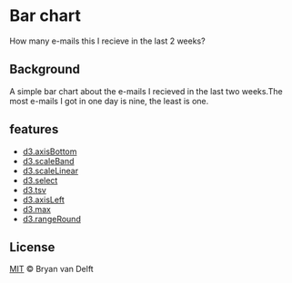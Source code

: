 # Bar chart

How many e-mails this I recieve in the last 2 weeks? 

## Background

A simple bar chart about the e-mails I recieved in the last two weeks.The most e-mails I got in one day is nine, the least is one. 

## features

* [d3.axisBottom](https://github.com/d3/d3/blob/master/API.md#axes-d3-axis)
* [d3.scaleBand](https://github.com/d3/d3-scale)
* [d3.scaleLinear](https://github.com/d3/d3-scale)
* [d3.select](https://github.com/d3/d3-selection)
* [d3.tsv](https://bl.ocks.org/mbostock/3305937)
* [d3.axisLeft](https://github.com/d3/d3/blob/master/API.md#axes-d3-axis)
* [d3.max](https://github.com/d3/d3-array)
* [d3.rangeRound](https://github.com/d3/d3-scale)

## License

[MIT](https://choosealicense.com/licenses/mit/) © Bryan van Delft


